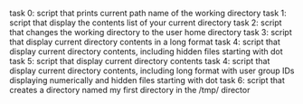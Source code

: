 task 0: script that prints current path name of the working directory
task 1: script that display the contents list of your current directory
task 2: script that changes the working directory to the user home directory
task 3: script that display current directory contents in a long format
task 4: script that display current directory contents, including hidden files starting with dot
task 5: script that display current directory contents
task 4: script that display current directory contents, including long format with user group IDs displaying numerically and hidden files starting with dot
task 6: script that creates a directory named my first directory in the /tmp/ director
